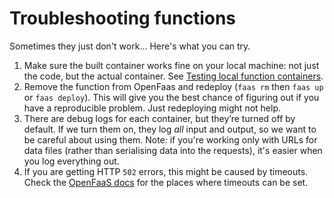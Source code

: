 # Troubleshooting functions

Sometimes they just don't work... Here's what you can try.

1. Make sure the built container works fine on your local machine: not just the code, but the actual container. See [Testing local function containers](../../using-the-api/testing-local-function-containers.md).
2. Remove the function from OpenFaas and redeploy \(`faas rm` then `faas up` or `faas deploy`\). This will give you the best chance of figuring out if you have a reproducible problem. Just redeploying might not help.
3. There are debug logs for each container, but they’re turned off by default. If we turn them on, they log _all_ input and output, so we want to be careful about using them. Note: if you're working only with URLs for data files \(rather than serialising data into the requests\), it's easier when you log everything out.
4. If you are getting HTTP `502` errors, this might be caused by timeouts. Check the [OpenFaaS docs](https://docs.openfaas.com/deployment/troubleshooting/#timeouts) for the places where timeouts can be set.

